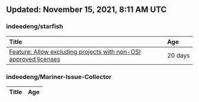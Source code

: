 ## Updated: November 15, 2021, 8:11 AM UTC


### indeedeng/starfish
|**Title**|**Age**|
|:----|:----|
|[Feature: Allow excluding projects with non-OSI approved licenses](https://github.com/indeedeng/starfish/issues/126)|20&nbsp;days|


### indeedeng/Mariner-Issue-Collector
|**Title**|**Age**|
|:----|:----|